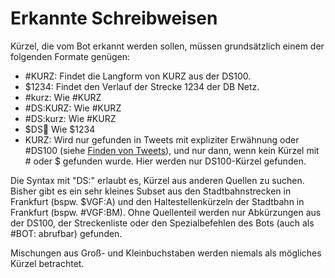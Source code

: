 Erkannte Schreibweisen
======================

Kürzel, die vom Bot erkannt werden sollen, müssen grundsätzlich einem
der folgenden Formate genügen:
- \#KURZ: Findet die Langform von KURZ aus der DS100.
- $1234: Findet den Verlauf der Strecke 1234 der DB Netz.
- \#kurz: Wie \#KURZ
- \#DS:KURZ: Wie \#KURZ
- \#DS:kurz: Wie \#KURZ
- $DS:1234: Wie $1234
- KURZ: Wird nur gefunden in Tweets mit expliziter Erwähnung oder \#DS100
  (siehe [Finden von Tweets](finderegeln)), und nur dann, wenn kein
  Kürzel mit \# oder $ gefunden wurde. Hier werden nur DS100-Kürzel
  gefunden.

Die Syntax mit "DS:" erlaubt es, Kürzel aus anderen Quellen zu suchen.
Bisher gibt es ein sehr kleines Subset aus den Stadtbahnstrecken in
Frankfurt (bspw. $VGF:A) und den Haltestellenkürzeln der Stadtbahn in
Frankfurt (bspw. \#VGF:BM). Ohne Quellenteil werden nur Abkürzungen aus
der DS100, der Streckenliste oder den Spezialbefehlen des Bots (auch als
\#BOT: abrufbar) gefunden.

Mischungen aus Groß- und Kleinbuchstaben werden niemals als mögliches
Kürzel betrachtet.
